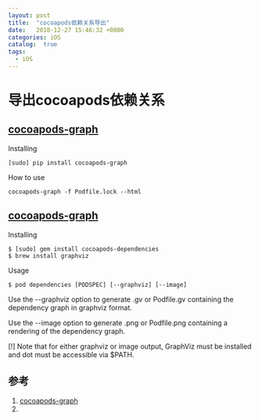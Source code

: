 ```yaml
---
layout: post
title:  "cocoapods依赖关系导出"
date:   2018-12-27 15:46:32 +0800
categories: iOS
catalog:  true
tags:
  - iOS 
---
```




# 导出cocoapods依赖关系



## [cocoapods-graph](https://pypi.org/project/cocoapods-graph/)

Installing

~~~shell
[sudo] pip install cocoapods-graph
~~~

How to use

~~~shell
cocoapods-graph -f Podfile.lock --html
~~~

## [cocoapods-graph](https://pypi.org/project/cocoapods-graph/)

Installing

~~~shell
$ [sudo] gem install cocoapods-dependencies
$ brew install graphviz
~~~

Usage

~~~shell
$ pod dependencies [PODSPEC] [--graphviz] [--image]
~~~

Use the --graphviz option to generate <podspec name>.gv or Podfile.gv containing the dependency graph in graphviz format.

Use the --image option to generate <podspec name>.png or Podfile.png containing a rendering of the dependency graph.

[!] Note that for either graphviz or image output, GraphViz must be installed and dot must be accessible via $PATH.

## 

## 参考

1. [cocoapods-graph](https://pypi.org/project/cocoapods-graph/)
2. [](<https://github.com/segiddins/cocoapods-dependencies>)


